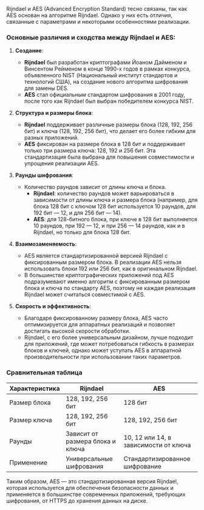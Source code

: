 Rijndael и AES (Advanced Encryption Standard) тесно связаны, так как AES основан на алгоритме Rijndael. Однако у них есть отличия, связанные с параметрами и некоторыми особенностями реализации.

### Основные различия и сходства между Rijndael и AES:

1. **Создание**: 
   - **Rijndael** был разработан криптографами Йоаном Дайменом и Винсентом Рейменом в конце 1990-х годов в рамках конкурса, объявленного NIST (Национальный институт стандартов и технологий США), на создание нового алгоритма шифрования для замены DES.
   - **AES** стал официальным стандартом шифрования в 2001 году, после того как Rijndael был выбран победителем конкурса NIST.

2. **Структура и размеры блока**:
   - **Rijndael** поддерживает различные размеры блока (128, 192, 256 бит) и ключа (128, 192, 256 бит), что делает его более гибким для разных приложений.
   - **AES** фиксирован на размере блока в 128 бит и поддерживает только три размера ключа: 128, 192 и 256 бит. Эта стандартизация была выбрана для повышения совместимости и упрощения реализации AES.

3. **Раунды шифрования**:
   - Количество раундов зависит от длины ключа и блока.
     - **Rijndael**: количество раундов может варьироваться в зависимости от длины ключа и размера блока (например, для блока 128 бит с ключом 128 бит используется 10 раундов, для 192 бит — 12, и для 256 бит — 14).
     - **AES**: для 128-битного блока, при ключе в 128 бит выполняется 10 раундов, при 192 — 12, и при 256 — 14 раундов, как и в Rijndael, но только для блока 128 бит.

4. **Взаимозаменяемость**:
   - AES является стандартизированной версией Rijndael с фиксированным размером блока. В реализации AES нельзя использовать блоки 192 или 256 бит, как в оригинальном Rijndael.
   - В большинстве криптографических приложений под AES подразумевают именно алгоритм с фиксированным размером блока и ключа по стандарту AES, поэтому не каждая реализация Rijndael может считаться совместимой с AES.

5. **Скорость и эффективность**:
   - Благодаря фиксированному размеру блока, AES часто оптимизируется для аппаратных реализаций и позволяет достигать высокой скорости обработки.
   - Rijndael, с его более универсальным дизайном, лучше подходит для приложений, где может потребоваться гибкость в размерах блоков и ключей, однако может уступать AES в аппаратной производительности при использовании таких параметров.

### Сравнительная таблица

| Характеристика         | Rijndael                                      | AES                                  |
|------------------------|-----------------------------------------------|--------------------------------------|
| Размер блока           | 128, 192, 256 бит                            | 128 бит                              |
| Размер ключа           | 128, 192, 256 бит                            | 128, 192, 256 бит                    |
| Раунды                 | Зависит от размера блока и ключа             | 10, 12 или 14, в зависимости от ключа|
| Применение             | Универсальные шифрования                     | Стандартизированное шифрование       |

Таким образом, AES — это стандартизированная версия Rijndael, которая используется для обеспечения безопасности данных и применяется в большинстве современных приложений, требующих шифрования, от HTTPS до хранения данных на диске.